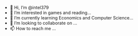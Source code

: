 - 👋 Hi, I’m @intel379
- 👀 I’m interested in games and reading...
- 🌱 I’m currently learning Economics and Computer Science...
- 💞️ I’m looking to collaborate on ...
- 📫 How to reach me ...

<!---
intel379/intel379 is a ✨ special ✨ repository because its `README.md` (this file) appears on your GitHub profile.
You can click the Preview link to take a look at your changes.
--->
